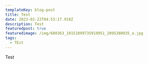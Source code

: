 ```yaml
---
templateKey: blog-post
title: Test
date: 2023-02-22T04:53:17.918Z
description: Test
featuredpost: true
featuredimage: /img/680363_10151099735910951_2095380035_o.jpg
tags:
  - TEst
---
```

T﻿est